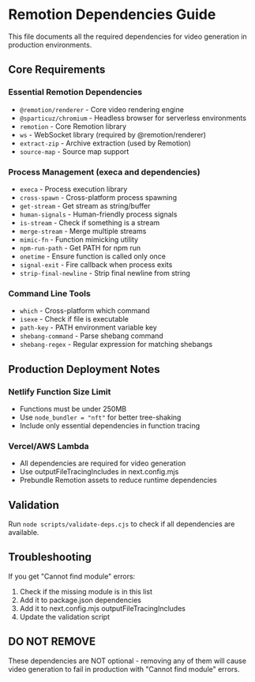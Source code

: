 # Remotion Dependencies Guide

This file documents all the required dependencies for video generation in production environments.

## Core Requirements

### Essential Remotion Dependencies
- `@remotion/renderer` - Core video rendering engine
- `@sparticuz/chromium` - Headless browser for serverless environments
- `remotion` - Core Remotion library
- `ws` - WebSocket library (required by @remotion/renderer)
- `extract-zip` - Archive extraction (used by Remotion)
- `source-map` - Source map support

### Process Management (execa and dependencies)
- `execa` - Process execution library
- `cross-spawn` - Cross-platform process spawning
- `get-stream` - Get stream as string/buffer
- `human-signals` - Human-friendly process signals
- `is-stream` - Check if something is a stream
- `merge-stream` - Merge multiple streams
- `mimic-fn` - Function mimicking utility
- `npm-run-path` - Get PATH for npm run
- `onetime` - Ensure function is called only once
- `signal-exit` - Fire callback when process exits
- `strip-final-newline` - Strip final newline from string

### Command Line Tools
- `which` - Cross-platform which command
- `isexe` - Check if file is executable
- `path-key` - PATH environment variable key
- `shebang-command` - Parse shebang command
- `shebang-regex` - Regular expression for matching shebangs

## Production Deployment Notes

### Netlify Function Size Limit
- Functions must be under 250MB
- Use `node_bundler = "nft"` for better tree-shaking
- Include only essential dependencies in function tracing

### Vercel/AWS Lambda
- All dependencies are required for video generation
- Use outputFileTracingIncludes in next.config.mjs
- Prebundle Remotion assets to reduce runtime dependencies

## Validation

Run `node scripts/validate-deps.cjs` to check if all dependencies are available.

## Troubleshooting

If you get "Cannot find module" errors:
1. Check if the missing module is in this list
2. Add it to package.json dependencies
3. Add it to next.config.mjs outputFileTracingIncludes
4. Update the validation script

## DO NOT REMOVE

These dependencies are NOT optional - removing any of them will cause
video generation to fail in production with "Cannot find module" errors.
